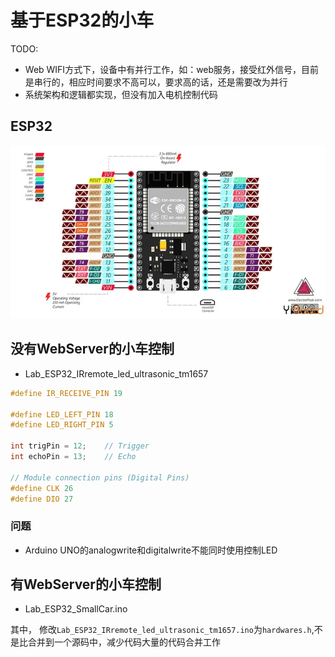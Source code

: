 # 基于ESP32的小车

TODO: 
* Web WIFI方式下，设备中有并行工作，如：web服务，接受红外信号，目前是串行的，相应时间要求不高可以，要求高的话，还是需要改为并行
* 系统架构和逻辑都实现，但没有加入电机控制代码

## ESP32 

![](img/esp32_pinout.jpg)

## 没有WebServer的小车控制

 * Lab_ESP32_IRremote_led_ultrasonic_tm1657
```c
#define IR_RECEIVE_PIN 19

#define LED_LEFT_PIN 18
#define LED_RIGHT_PIN 5

int trigPin = 12;    // Trigger
int echoPin = 13;    // Echo

// Module connection pins (Digital Pins)
#define CLK 26
#define DIO 27
```
### 问题

* Arduino UNO的analogwrite和digitalwrite不能同时使用控制LED

## 有WebServer的小车控制

* Lab_ESP32_SmallCar.ino

其中， 修改`Lab_ESP32_IRremote_led_ultrasonic_tm1657.ino`为`hardwares.h`,不是比合并到一个源码中，减少代码大量的代码合并工作